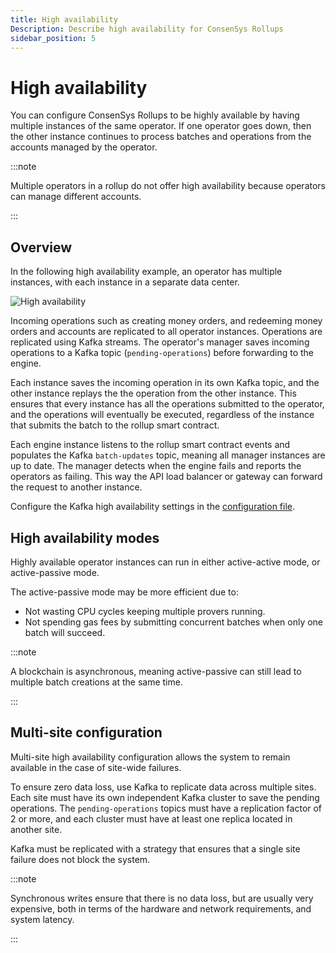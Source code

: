 ```yaml
---
title: High availability
Description: Describe high availability for ConsenSys Rollups
sidebar_position: 5
---
```


# High availability

You can configure ConsenSys Rollups to be highly available by having multiple instances of the same operator. If one operator goes down, then the other instance continues to process batches and operations from the accounts managed by the operator.

:::note

Multiple operators in a rollup do not offer high availability because operators can manage different accounts.

:::

## Overview

In the following high availability example, an operator has multiple instances, with each instance in a separate data center.

![High availability](/img/HighAvailability.png)

Incoming operations such as creating money orders, and redeeming money orders and accounts are replicated to all operator instances. Operations are replicated using Kafka streams. The operator's manager saves incoming operations to a Kafka topic (`pending-operations`) before forwarding to the engine.

Each instance saves the incoming operation in its own Kafka topic, and the other instance replays the the operation from the other instance. This ensures that every instance has all the operations submitted to the operator, and the operations will eventually be executed, regardless of the instance that submits the batch to the rollup smart contract.

Each engine instance listens to the rollup smart contract events and populates the Kafka `batch-updates` topic, meaning all manager instances are up to date. The manager detects when the engine fails and reports the operators as failing. This way the API load balancer or gateway can forward the request to another instance.

Configure the Kafka high availability settings in the [configuration file](../Reference/Configuration-File.md#hakafka).

## High availability modes

Highly available operator instances can run in either active-active mode, or active-passive mode.

The active-passive mode may be more efficient due to:

- Not wasting CPU cycles keeping multiple provers running.
- Not spending gas fees by submitting concurrent batches when only one batch will succeed.

:::note

A blockchain is asynchronous, meaning active-passive can still lead to multiple batch creations at the same time.

:::

## Multi-site configuration

Multi-site high availability configuration allows the system to remain available in the case of site-wide failures.

To ensure zero data loss, use Kafka to replicate data across multiple sites. Each site must have its own independent Kafka cluster to save the pending operations. The `pending-operations` topics must have a replication factor of 2 or more, and each cluster must have at least one replica located in another site.

Kafka must be replicated with a strategy that ensures that a single site failure does not block the system.

:::note

Synchronous writes ensure that there is no data loss, but are usually very expensive, both in terms of the hardware and network requirements, and system latency.

:::
